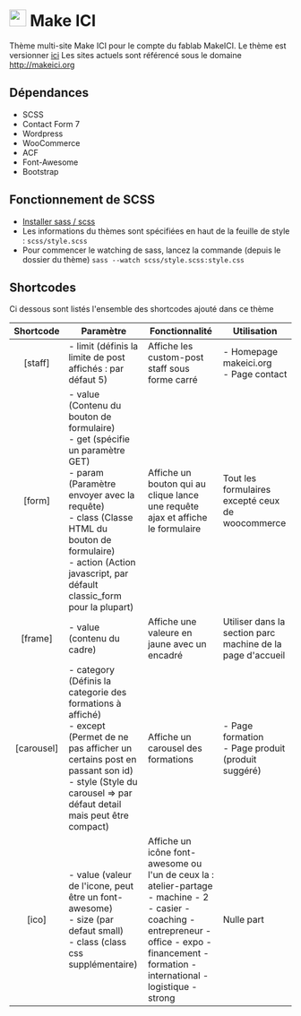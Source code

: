  
<h1>
<img src="https://github.com/SolalDR/Make-ici/blob/master/assets/images/logo.png?raw=true" height="30"/>
Make ICI
</h1>
Thème multi-site Make ICI pour le compte du fablab MakeICI.
Le thème est versionner <a href="https://github.com/SolalDR/Make-ici">ici</a>
Les sites actuels sont référencé sous le domaine <a href="http://makeici.org">http://makeici.org</a>

## Dépendances
- SCSS
- Contact Form 7
- Wordpress
- WooCommerce
- ACF
- Font-Awesome
- Bootstrap


## Fonctionnement de SCSS
- <a href="http://sass-lang.com/install">Installer sass / scss</a>
- Les informations du thèmes sont spécifiées en haut de la feuille de style : `scss/style.scss`
- Pour commencer le watching de sass, lancez la commande (depuis le dossier du thème) `sass --watch scss/style.scss:style.css`

## Shortcodes
Ci dessous sont listés l'ensemble des shortcodes ajouté dans ce thème

| Shortcode	| Paramètre | Fonctionnalité | Utilisation |
|:----------:|---------------------------------------------------------------------------------------------------------------------------------------------------------------------------------------------------------------------------------------------------------------|---------------------------------------------------------------------------------------------------------------------------------------------------------------------------------------------------------|------------------------------------------------------------|
| [staff] | - limit (définis la limite de post affichés : par défaut 5)	| Affiche les custom-post staff sous forme carré | - Homepage makeici.org<br> - Page contact |
| [form] | - value (Contenu du bouton de formulaire)<br> - get (spécifie un paramètre GET)<br> - param (Paramètre envoyer avec la requête)<br>	- class (Classe HTML du bouton de formulaire)<br> - action (Action javascript, par défault classic_form pour la plupart) | Affiche un bouton qui au clique lance une requête ajax et affiche le formulaire | Tout les formulaires excepté ceux de woocommerce |
| [frame] | - value (contenu du cadre) | Affiche une valeure en jaune avec un encadré	| Utiliser dans la section parc machine de la page d'accueil |
| [carousel] | - category (Définis la categorie des formations à affiché) <br> - except (Permet de ne pas afficher un certains post en passant son id)<br> - style (Style du carousel => par défaut detail mais peut être compact)	<br> | Affiche un carousel des formations | - Page formation<br> - Page produit (produit suggéré) |
| [ico] | - value (valeur de l'icone, peut être un font-awesome)<br> - size (par defaut small)<br> - class (class css supplémentaire) | Affiche un icône font-awesome ou l'un de ceux la : <br>atelier-partage - machine - 2 - casier - coaching - entrepreneur - office - expo - financement - formation - international - logistique - strong | Nulle part |

